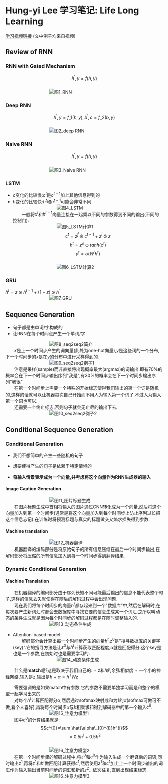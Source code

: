 # Hung-yi Lee 学习笔记: Life Long Learning
[学习视频链接](https://www.bilibili.com/video/av48285039/?p=56) (文中例子均来自视频)<br/>
## Review of RNN
### RNN with Gated Mechanism
$$h^{'},y = f(h,y)$$<br/>
&emsp;&emsp;&emsp;&emsp;&emsp;&emsp;&emsp;&emsp;&emsp;&emsp;![图1_RNN](1.png)<br/>
### Deep RNN
$$h^{'},y = f\_{1}(h,y),b^{'},c = f\_{2}(b,y)$$<br/>
&emsp;&emsp;&emsp;&emsp;&emsp;&emsp;&emsp;&emsp;&emsp;&emsp;![图2_deep RNN](2.png)<br/>
### Naive RNN
$$h^{'},y = f(h,y)$$<br/>
&emsp;&emsp;&emsp;&emsp;&emsp;&emsp;&emsp;&emsp;&emsp;&emsp;![图3_Naive RNN](3.png)<br/>
### LSTM
+ $c$变化的比较慢:$c^{t}$是$c^{t-1}$加上其他信息得到的
+ $h$变化的比较快:$h^{t}$和$h^{t-1}$可能会非常不同<br/>
&emsp;&emsp;&emsp;&emsp;&emsp;&emsp;&emsp;&emsp;&emsp;&emsp;![图4_LSTM](4.png)<br/>
&emsp;&emsp;一般将$x^{t}$和$h^{t-1}$向量连接在一起乘以不同的参数得到不同的输出(不同的控制门):<br/>
&emsp;&emsp;&emsp;&emsp;&emsp;&emsp;&emsp;&emsp;&emsp;&emsp;![图5_LSTM计算1](5.png)<br/>
$$c^{t}=z^{f}\odot c^{t-1}+z^{i}\odot z$$
$$h^{t}=z^{o}\odot tanh(c^{t})$$
$$y^{t}=\sigma (W^{'}h^{t})$$<br/>
&emsp;&emsp;&emsp;&emsp;&emsp;&emsp;&emsp;&emsp;&emsp;&emsp;![图6_LSTM计算2](6.png)<br/>
### GRU
$h^{t}=z\odot h^{t-1}+(1-z)\odot h^{'}$<br/>
&emsp;&emsp;&emsp;&emsp;&emsp;&emsp;&emsp;&emsp;&emsp;&emsp;![图7_GRU](7.png)<br/>
## Sequence Generation
+ 句子都是由单词/字构成的
+ 让RNN在每个时间点产生一个单词/字<br/>

&emsp;&emsp;&emsp;&emsp;&emsp;&emsp;&emsp;&emsp;&emsp;&emsp;![图8_seq2seq2简介](8.png)<br/>
&emsp;&emsp;$x$是上一个时间步产生的词向量(此处为one-hot向量),$y$是这些词的一个分布,下一个时间步的$x$是在$y$的分布中进行采样得到的.<br/>
&emsp;&emsp;&emsp;&emsp;&emsp;&emsp;&emsp;&emsp;&emsp;&emsp;![图9_seq2seq2例子1](9.png)<br/>
&emsp;&emsp;注意是采样(sample)而非直接将出现概率最大(argmax)的词输出.即有70%的概率会在下一个时间步输出序列"我是",有30%的概率会在下一个时间步输出序列"我很".<br/>
&emsp;&emsp;在第一个时间步上需要一个特殊的开始标志使得我们输出的第一个词是随机的,这样的话就可以让机器每次自己开始而不用人为输入第一个词了.不过人为输入第一个词也可以.<br/>
&emsp;&emsp;还需要一个终止标志,否则句子就会无止尽的输出下去.<br/>
&emsp;&emsp;&emsp;&emsp;&emsp;&emsp;&emsp;&emsp;&emsp;&emsp;![图10_seq2seq2例子2](10.png)<br/>
## Conditional Sequence Generation
### Conditional Generation
+ 我们不想简单的产生一些随机的句子
+ 想要使得产生的句子是依赖于特定情境的

+ **将输入情景表示成为一个向量,并考虑将这个向量作为RNN生成器的输入**
#### Image Caption Generation
&emsp;&emsp;&emsp;&emsp;&emsp;&emsp;&emsp;&emsp;&emsp;&emsp;![图11_图片标题生成](11.png)<br/>
&emsp;&emsp;在图片标题生成中首相将输入的图片通过CNN转化成为一个向量,然后将这个向量加入到第一个时间步(通常是将这个向量加入到每个时间步上防止序列过长把这个信息忘记).在训练时将预测标题与真实的标题做交叉熵求损失得到参数.
#### Machine translation
&emsp;&emsp;&emsp;&emsp;&emsp;&emsp;&emsp;&emsp;&emsp;&emsp;![图12_机器翻译](12.png)<br/>
&emsp;&emsp;机器翻译的编码部分是将原始句子的所有信息压缩在最后一个时间步输出,在解码部分将压缩的所有信息加入到每一个时间步得到翻译结果.
### Dynamic Conditional Generation
#### Machine Translation
&emsp;&emsp;在机器翻译的编码部分由于序列长短不同可能最后输出的信息不能代表整个句子,这样的信息丢失就使得在随后的解码过程中会出现问题.<br/>
&emsp;&emsp;现在我们将每个时间步的向量$h^{t}$都存起来到一个"数据库"中,然后在解码时,在每次要产生新词汇时都会去数据库中寻找它要的信息生成某一个词汇.之所以叫动态的条件生成就是因为每个时间步的解码过程都是在随时调整输入的.<br/>
&emsp;&emsp;&emsp;&emsp;&emsp;&emsp;&emsp;&emsp;&emsp;&emsp;![图13_动态条件生成](13.png)<br/>
+ Attention-based model<br/>
&emsp;&emsp;解码部分会计算出每一个时间步产生的向量$h^{t}$.$z^{0}$是"搜寻数据库的关键字(key)".它的搜寻方法是让$z^{0}$与$h^{t}$计算获取匹配程度,$\alpha$就是匹配得分.这个key是也是一个参数,在初始时也是需要学习的.<br/>
&emsp;&emsp;&emsp;&emsp;&emsp;&emsp;&emsp;&emsp;&emsp;&emsp;![图14_动态条件生成](14.png)<br/>

&emsp;&emsp;什么是**match**呢?这是取决于我们自己的:
    + $z$和$h$的余弦相似度
    + 一个小的神经网络,输入是$z$,输出是$h$
    + $\alpha=h^{T}Wz$<br/>

&emsp;&emsp;需要强调的是如果match中有参数,它的参数不需要单独学习而是和整个的模型一起学习出来的.<br/>
&emsp;&emsp;对每个$h^{t}$计算匹配得分$\alpha$,然后通过softmax映射成和为1的$\hat \alpha$(sofmax可做可不做,看个人喜好),再将每个时间步$\hat \alpha$与$h$相乘求和得到解码器中的第一个输入$c^{0}$.<br/>
&emsp;&emsp;&emsp;&emsp;&emsp;&emsp;&emsp;&emsp;&emsp;&emsp;![图15_注意力模型1](15.png)<br/>
&emsp;&emsp;图中$c^{0}$的计算结果就是:
$$c^{0}=\sum \hat{\alpha\_{0}^{i}}h^{i}$$
$$=0.5h^{1}+0.5h^{2}$$<br/>
&emsp;&emsp;&emsp;&emsp;&emsp;&emsp;&emsp;&emsp;&emsp;&emsp;![图16_注意力模型2](16.png)<br/>
&emsp;&emsp;在第一个时间步骤的解码过程中,将$z^{0}$和$c^{0}$作为输入生成一个翻译后的词语,同时输出$z^{1}$,再将$z^{1}$和$h^{t}$做匹配计算获得$c^{1}$,然后使用$z^{1}$和$c^{1}$加上上一个时间步输出的词汇作为输入输出当前时间步的词汇和新的$z^{2}$...依次往复,直到出现结束标志.<br/>
&emsp;&emsp;&emsp;&emsp;&emsp;&emsp;&emsp;&emsp;&emsp;&emsp;![图16_注意力模型3](17.png)<br/>